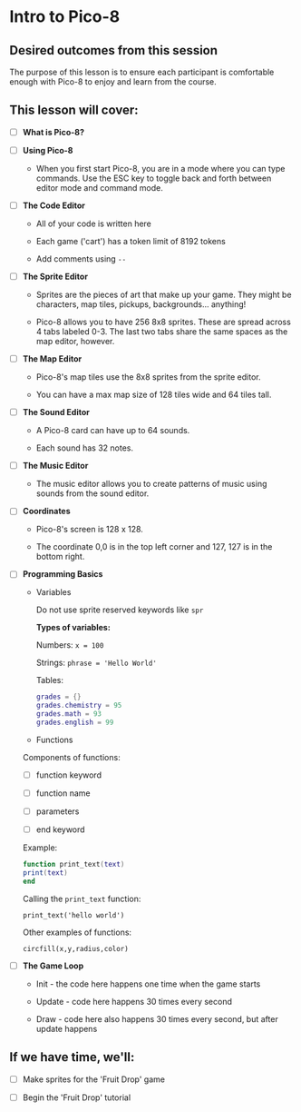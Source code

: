 # Intro to Pico-8

## Desired outcomes from this session

The purpose of this lesson is to ensure each participant is comfortable enough with Pico-8 to enjoy and learn from the course. 

## This lesson will cover:

- [ ] **What is Pico-8?**

- [ ] **Using Pico-8**

	- When you first start Pico-8, you are in a mode where you can type commands. Use the ESC key to toggle back and forth between editor mode and command mode. 

- [ ] **The Code Editor**

	- All of your code is written here

	- Each game ('cart') has a token limit of 8192 tokens

	- Add comments using `--`

- [ ] **The Sprite Editor**

	- Sprites are the pieces of art that make up your game. They might be characters, map tiles, pickups, backgrounds... anything!

	- Pico-8 allows you to have 256 8x8 sprites. These are spread across 4 tabs labeled 0-3. The last two tabs share the same spaces as the map editor, however. 

- [ ] **The Map Editor**

	- Pico-8's map tiles use the 8x8 sprites from the sprite editor.

	- You can have a max map size of 128 tiles wide and 64 tiles tall. 

- [ ] **The Sound Editor**

	- A Pico-8 card can have up to 64 sounds. 

	- Each sound has 32 notes.

- [ ] **The Music Editor**

	- The music editor allows you to create patterns of music using sounds from the sound editor. 

- [ ] **Coordinates**

	- Pico-8's screen is 128 x 128.

	- The coordinate 0,0 is in the top left corner and 127, 127 is in the bottom right.

- [ ] **Programming Basics**

	- Variables
		
		Do not use sprite reserved keywords like `spr`

		**Types of variables:**

		Numbers: 
		`x = 100`

		Strings: 
		`phrase = 'Hello World'`
		
		Tables: 

		```lua
		grades = {}
		grades.chemistry = 95
		grades.math = 93
		grades.english = 99
		```

	- Functions
	
	Components of functions:
	- [ ] function keyword
	- [ ] function name
	- [ ] parameters
	- [ ] end keyword


	Example:

	```lua
	function print_text(text)
	print(text)
	end
	```
	Calling the `print_text` function:

	`print_text('hello world')`


	Other examples of functions:
	
	`circfill(x,y,radius,color)`

- [ ] **The Game Loop**

	- Init - the code here happens one time when the game starts

	- Update - code here happens 30 times every second

	- Draw - code here also happens 30 times every second, but after update happens

## If we have time, we'll:

- [ ] Make sprites for the 'Fruit Drop' game

- [ ] Begin the 'Fruit Drop' tutorial

